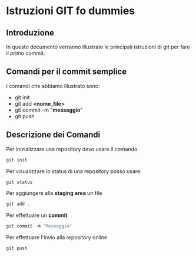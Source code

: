 # Istruzioni GIT fo dummies

## Introduzione

In questo documento verranno illustrate le principali istruzioni di git
per fare il primo commit.

## Comandi per il commit semplice

I comandi che abbiamo illustrato sono:

- git init
- git add **<nome_file>**
- git commit -m "**messaggio**"
- git push

## Descrizione dei Comandi

Per inizializzare una repository devo usare il comando

```powershell
git init
```

Per visualizzare lo status di una repository posso usare:

```powershell
git status
```

Per aggiungere alla **staging area** un file

```powershell
git add .
```

Per effettuare un **commit**

```powershell
git commit -m "Messaggio"
```

Per effettuare l'invio alla repository online

```powershell
git push
```
